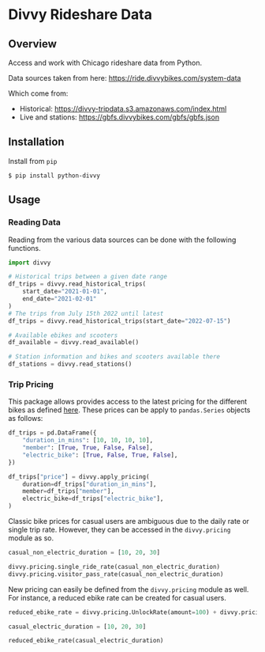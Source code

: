 # Divvy Rideshare Data

## Overview 

Access and work with Chicago rideshare data from Python.

Data sources taken from here: https://ride.divvybikes.com/system-data 

Which come from: 

- Historical: https://divvy-tripdata.s3.amazonaws.com/index.html 
- Live and stations: https://gbfs.divvybikes.com/gbfs/gbfs.json

## Installation 

Install from `pip` 

```shell 
$ pip install python-divvy
```

## Usage

### Reading Data

Reading from the various data sources can be done with the following functions.

```python 
import divvy

# Historical trips between a given date range
df_trips = divvy.read_historical_trips(
    start_date="2021-01-01", 
    end_date="2021-02-01"
)
# The trips from July 15th 2022 until latest
df_trips = divvy.read_historical_trips(start_date="2022-07-15")

# Available ebikes and scooters
df_available = divvy.read_available()

# Station information and bikes and scooters available there 
df_stations = divvy.read_stations()
```

### Trip Pricing

This package allows provides access to the latest pricing for the different bikes as defined [here](https://divvybikes.com/pricing). These prices can be apply to `pandas.Series` objects as follows: 

```python 
df_trips = pd.DataFrame({
    "duration_in_mins": [10, 10, 10, 10], 
    "member": [True, True, False, False], 
    "electric_bike": [True, False, True, False], 
})

df_trips["price"] = divvy.apply_pricing(
    duration=df_trips["duration_in_mins"], 
    member=df_trips["member"], 
    electric_bike=df_trips["electric_bike"], 
)
```

Classic bike prices for casual users are ambiguous due to the daily rate or single trip rate. However, they can be accessed in the `divvy.pricing` module as so. 

```python
casual_non_electric_duration = [10, 20, 30]

divvy.pricing.single_ride_rate(casual_non_electric_duration)
divvy.pricing.visitor_pass_rate(casual_non_electric_duration)
```

New pricing can easily be defined from the `divvy.pricing` module as well. For instance, a reduced ebike rate can be created for casual users. 

```python 
reduced_ebike_rate = divvy.pricing.UnlockRate(amount=100) + divvy.pricing.MinuteRate(amount=25, start=0)

casual_electric_duration = [10, 20, 30]

reduced_ebike_rate(casual_electric_duration)
```